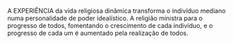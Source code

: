 ﻿A EXPERIÊNCIA da vida religiosa dinâmica transforma o indivíduo mediano numa personalidade de poder idealístico. A religião ministra para o progresso de todos, fomentando o crescimento de cada indivíduo, e o progresso de cada um é aumentado pela realização de todos.
